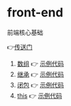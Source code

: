 # front-end

前端核心基础

👉[传送门](https://github.com/barnett617/front-end/issues)

1. [数组](https://github.com/barnett617/front-end/issues/1) 👉 [示例代码](1-array/index.md)
2. [继承](https://github.com/barnett617/front-end/issues/2) 👉 [示例代码](2-inheritance/index.md)
3. [闭包](https://github.com/barnett617/front-end/issues/3) 👉 [示例代码](3-closure/index.md)
4. [this](https://github.com/barnett617/front-end/issues/4) 👉 [示例代码](4-this/index.md)